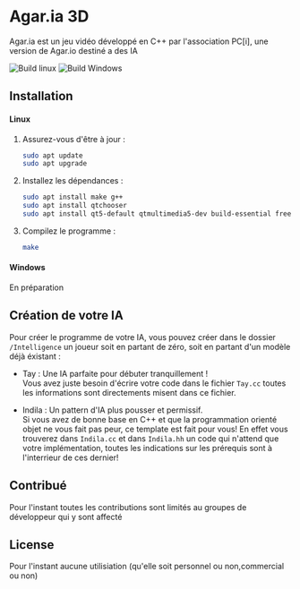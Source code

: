 # Agar.ia 3D

Agar.ia est un jeu vidéo développé en C++ par l'association PC[i], une version de Agar.io destiné a des IA

![Build linux](https://github.com/pci-ua/Agar.ia3D/actions/workflows/l-cpp.yml/badge.svg)
![Build Windows](https://github.com/pci-ua/Agar.ia3D/actions/workflows/w-cpp.yml/badge.svg)
## Installation

#### Linux
1. Assurez-vous d'être à jour :

    ```bash
    sudo apt update
    sudo apt upgrade
    ```

2. Installez les dépendances :

    ```bash
    sudo apt install make g++
    sudo apt install qtchooser
    sudo apt install qt5-default qtmultimedia5-dev build-essential freeglut3-dev
    ```

3. Compilez le programme :
     ```bash
    make
    ```

#### Windows

 En préparation


## Création de votre IA

Pour créer le programme de votre IA, vous pouvez créer dans le dossier `/Intelligence` un joueur
soit en partant de zéro, soit en partant d'un modèle déjà éxistant :

  - Tay : Une IA parfaite pour débuter tranquillement ! <br/>
     Vous avez juste besoin d'écrire votre code dans le fichier `Tay.cc`
     toutes les informations sont directements misent dans ce fichier.

  - Indila : Un pattern d'IA plus pousser et permissif. <br/>
    Si vous avez de bonne base en C++ et que la programmation orienté objet ne vous fait pas peur,
    ce template est fait pour vous! En effet vous trouverez dans `Indila.cc` et dans `Indila.hh`
    un code qui n'attend que votre implémentation, toutes les indications sur les prérequis sont à l'interrieur de ces dernier!


## Contribué
Pour l'instant toutes les contributions sont limités au groupes de développeur qui y sont affecté

## License
Pour l'instant aucune utilisiation (qu'elle soit personnel ou non,commercial ou non)
